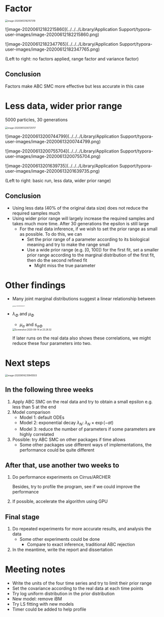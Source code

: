 # Factor

<img src="../../../Library/Application Support/typora-user-images/image-20200612182157319.png" alt="image-20200612182157319" style="zoom:50%;" />

![image-20200612182215860](../../../Library/Application Support/typora-user-images/image-20200612182215860.png)

![image-20200612182347765](../../../Library/Application Support/typora-user-images/image-20200612182347765.png)

(Left to right: no factors applied, range factor and variance factor)

## Conclusion

Factors make ABC SMC more effective but less accurate in this case





# Less data, wider prior range

5000 particles, 30 generations

<img src="../../../Library/Application Support/typora-user-images/image-20200613200725117.png" alt="image-20200613200725117" style="zoom:50%;" />

![image-20200613200744799](../../../Library/Application Support/typora-user-images/image-20200613200744799.png)

![image-20200613200755704](../../../Library/Application Support/typora-user-images/image-20200613200755704.png)

![image-20200613201639735](../../../Library/Application Support/typora-user-images/image-20200613201639735.png)

(Left to right: basic run, less data, wider prior range)

## Conclusion

-   Using less data (40% of the original data size) does not reduce the required samples much
-   Using wider prior range will largely increase the required samples and takes much more time. After 30 generations the epsilon is still large
    -   For the real data inference, if we wish to set the prior range as small as possible. To do this, we can 
        -   Set the prior range of a parameter according to its biological meaning and try to make the range small
        -   Use a wide prior range (e.g. [0, 100]) for the first fit, set a smaller prior range according to the marginal distribution of the first fit, then do the second refined fit
            -   Might miss the true parameter



# Other findings

-   Many joint marginal distributions suggest a linear relationship between

    <img src="../../../Downloads/image-20200613213623271.png" alt="image-20200613213623271" style="zoom:20%;" />
    
-   $\lambda_\Phi$ and $\mu_\Phi$
    -   $\mu_\alpha$ and $s_{\alpha\Phi}$
    
    <img src="../../../Desktop/Screenshot 2020-06-14 at 23.28.32.png" alt="Screenshot 2020-06-14 at 23.28.32" style="zoom:50%;" />
    
    If later runs on the real data also shows these correlations, we might reduce these four parameters into two.





# Next steps

<img src="../../../Library/Application Support/typora-user-images/image-20200614235945503.png" alt="image-20200614235945503" style="zoom:50%;" />

## In the following three weeks

1.  Apply ABC SMC on the real data and try to obtain a small epsilon e.g. less than 5 at the end
2.  Model comparison
    -   Model 1: default ODEs
    -   Model 2: exponential decay $\lambda_N$: $\lambda_N\times \exp(-at)$
    -   Model 3: reduce the number of parameters if some parameters are highly correlated
3.  Possible: try ABC SMC on other packages if time allows
    -   Some other packages use different ways of implementations, the performance could be quite different

## After that, use another two weeks to 

1.  Do performance experiments on Cirrus/ARCHER

    Besides, try to profile the program, see if we could improve the performance

2.  If possible, accelerate the algorithm using GPU

## Final stage

1.  Do repeated experiments for more accurate results, and analysis the data
    -   Some other experiments could be done
        -   Compare to exact inference, traditional ABC rejection
2.  In the meantime, write the report and dissertation



# Meeting notes

-   Write the units of the four time series and try to limit their prior range
-   Set the covariance according to the real data at each time points
-   Try log uniform distribution in the prior distribution
-   New model: remove iBM
-   Try LS fitting with new models
-   Timer could be added to help profile

